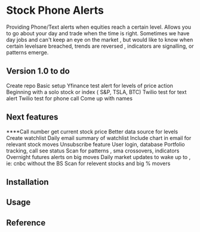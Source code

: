 # Stock Phone Alerts

Providing Phone/Text alerts when equities reach a certain level.  Allows you to go about your day and trade when the time is right.  Sometimes we have day jobs and can't keep an eye on the market , but would like to know when certain levelsare breached, trends are reversed , indicators are signalling, or patterns emerge.  



## Version 1.0 to do

Create repo
Basic setup
Yfinance test alert for levels of price action
Beginning with a solo stock or index ( S&P, TSLA, BTC)
Twilio test for text alert
Twilio test for phone call
Come up with names



## Next features


****Call number get current stock price
Better data source for levels
Create watchlist
Daily email summary of watchlist
Include chart in email for relevant stock moves 
Unsubscribe feature
User login, database
Portfolio tracking, call see status
Scan for patterns , sma crossovers, indicators
Overnight futures alerts on big moves
Daily market updates to wake up to , ie: cnbc without the BS
Scan for relevent stocks and big % movers




## Installation

## Usage

## Reference












